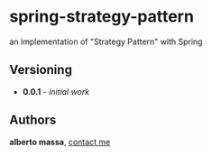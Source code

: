 
# spring-strategy-pattern

an implementation of "Strategy Pattern" with Spring

## Versioning

* **0.0.1** - *initial work*

## Authors

**alberto massa**, [contact me](https://www.facebook.com/albertomassa.info)

